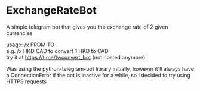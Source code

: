 # ExchangeRateBot
A simple telegram bot that gives you the exchange rate of 2 given currencies

usage: /x FROM TO \
e.g. /x HKD CAD to convert 1 HKD to CAD \
try it at <https://t.me/twconvert_bot> (not hosted anymore)

Was using the python-telegram-bot library initially, however it'll always have a ConnectionError if the bot is inactive for a while, so I decided to try using HTTPS requests
